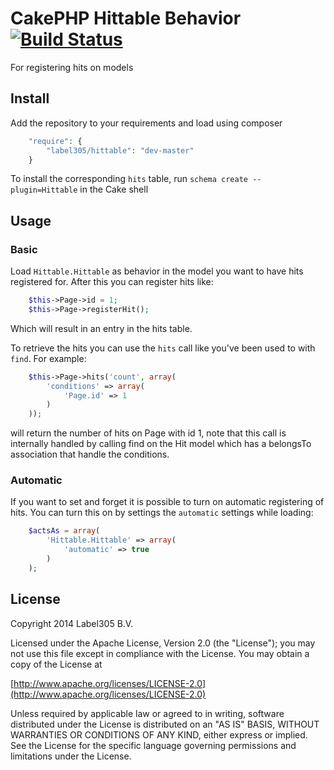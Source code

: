 # CakePHP Hittable Behavior [![Build Status](https://travis-ci.org/Label305/CakePHP-Hittable.svg?branch=master)](https://travis-ci.org/Label305/CakePHP-Hittable)

For registering hits on models

## Install

Add the repository to your requirements and load using composer

```php
    "require": {
        "label305/hittable": "dev-master"
    }
```

To install the corresponding `hits` table, run `schema create --plugin=Hittable` in the Cake shell

## Usage

### Basic

Load `Hittable.Hittable` as behavior in the model you want to have hits registered for. After this you can register hits like:

```php
	$this->Page->id = 1;
	$this->Page->registerHit();
```

Which will result in an entry in the hits table.

To retrieve the hits you can use the `hits` call like you've been used to with `find`. For example:

```php
	$this->Page->hits('count', array(
		'conditions' => array(
			'Page.id' => 1
		)
	));
```

will return the number of hits on Page with id 1, note that this call is internally handled by calling find on the Hit model which has a belongsTo association that handle the conditions.

### Automatic

If you want to set and forget it is possible to turn on automatic registering of hits. You can turn this on by settings the `automatic` settings while loading:

```php
	$actsAs = array(
		'Hittable.Hittable' => array(
			'automatic' => true
		)
	);
``` 

## License

Copyright 2014 Label305 B.V.

Licensed under the Apache License, Version 2.0 (the "License");
you may not use this file except in compliance with the License.
You may obtain a copy of the License at

[http://www.apache.org/licenses/LICENSE-2.0](http://www.apache.org/licenses/LICENSE-2.0)

Unless required by applicable law or agreed to in writing, software
distributed under the License is distributed on an "AS IS" BASIS,
WITHOUT WARRANTIES OR CONDITIONS OF ANY KIND, either express or implied.
See the License for the specific language governing permissions and
limitations under the License.